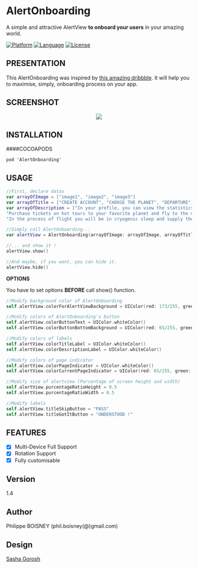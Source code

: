 # AlertOnboarding
A simple and attractive AlertView **to onboard your users** in your amazing world.

[![Platform](http://img.shields.io/badge/platform-ios-blue.svg?style=flat
)](https://developer.apple.com/iphone/index.action)
[![Language](http://img.shields.io/badge/language-swift-brightgreen.svg?style=flat
)](https://developer.apple.com/swift)
[![License](http://img.shields.io/badge/license-MIT-lightgrey.svg?style=flat
)](http://mit-license.org)

## PRESENTATION
This AlertOnboarding was inspired by [this amazing dribbble](https://dribbble.com/shots/2422143-Space-onboarding). It will help you to maximise, simply, onboarding process on your app.

## SCREENSHOT
<p align="center">
  <img src ="https://raw.githubusercontent.com/PhilippeBoisney/AlertOnboarding/master/screenshot.png"/>
</p>

## INSTALLATION
####COCOAPODS
```
pod 'AlertOnboarding'
```


## USAGE
```swift
//First, declare datas
var arrayOfImage = ["image1", "image2", "image3"]
var arrayOfTitle = ["CREATE ACCOUNT", "CHOOSE THE PLANET", "DEPARTURE"]
var arrayOfDescription = ["In your profile, you can view the statistics of its operations and the recommandations of friends",
"Purchase tickets on hot tours to your favorite planet and fly to the most comfortable intergalactic spaceships of best companies",
"In the process of flight you will be in cryogenic sleep and supply the body with all the necessary things for life"]

//Simply call AlertOnboarding...
var alertView = AlertOnboarding(arrayOfImage: arrayOfImage, arrayOfTitle: arrayOfTitle, arrayOfDescription: arrayOfDescription)

//... and show it !
alertView.show()

//And maybe, if you want, you can hide it.
alertView.hide()

```
**OPTIONS**

You have to set options **BEFORE** call show() function.

```swift
//Modify background color of AlertOnboarding
self.alertView.colorForAlertViewBackground = UIColor(red: 173/255, green: 206/255, blue: 183/255, alpha: 1.0)

//Modify colors of AlertOnboarding's button
self.alertView.colorButtonText = UIColor.whiteColor()
self.alertView.colorButtonBottomBackground = UIColor(red: 65/255, green: 165/255, blue: 115/255, alpha: 1.0)

//Modify colors of labels
self.alertView.colorTitleLabel = UIColor.whiteColor()
self.alertView.colorDescriptionLabel = UIColor.whiteColor()

//Modify colors of page indicator
self.alertView.colorPageIndicator = UIColor.whiteColor()
self.alertView.colorCurrentPageIndicator = UIColor(red: 65/255, green: 165/255, blue: 115/255, alpha: 1.0) 

//Modify size of alertview (Purcentage of screen height and width)
self.alertView.purcentageRatioHeight = 0.5
self.alertView.purcentageRatioWidth = 0.5

//Modify labels
self.alertView.titleSkipButton = "PASS"
self.alertView.titleGotItButton = "UNDERSTOOD !"

```

## FEATURES
- [x] Multi-Device Full Support
- [x] Rotation Support
- [x] Fully customisable

## Version
1.4

## Author
Philippe BOISNEY (phil.boisney(@)gmail.com)

## Design
[Sasha Gorosh](https://dribbble.com/SashaGorosh)

